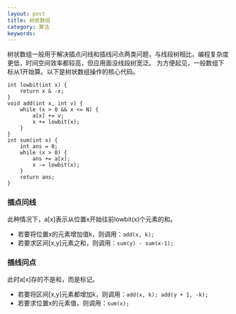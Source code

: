 ```yaml
---
layout: post
title: 树状数组
category: 算法
keywords:
---
```


树状数组一般用于解决插点问线和插线问点两类问题，与线段树相比，编程复杂度更低，时间空间效率都较高，但应用面没线段树宽泛。 为方便起见，一般数组下标从1开始算。以下是树状数组操作的核心代码。

```
int lowbit(int x) {
    return x & -x;
}
void add(int x, int v) {
    while (x > 0 && x <= N) {
        a[x] += v;
        x += lowbit(x);
    }
}
int sum(int x) {
    int ans = 0;
    while (x > 0) {
        ans += a[x];
        x -= lowbit(x);
    }
    return ans;
}
```

### 插点问线

此种情况下，a[x]表示从位置x开始往前lowbit(x)个元素的和。

- 若要将位置x的元素增加值k，则调用：`add(x, k);`
- 若要求区间[x,y]元素之和，则调用：`sum(y) - sum(x-1);`

### 插线问点

此时a[x]存的不是和，而是标记。

- 若要将区间[x,y]元素都增加k，则调用：`add(x, k); add(y + 1, -k);`
- 若要求位置x的元素值，则调用：`sum(x);`

